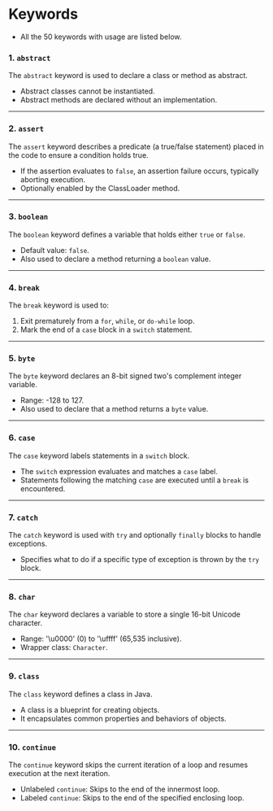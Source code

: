 # Keywords
- All the 50 keywords with usage are listed below.



### **1. `abstract`**
The `abstract` keyword is used to declare a class or method as abstract.  
- Abstract classes cannot be instantiated.  
- Abstract methods are declared without an implementation.  

---

### **2. `assert`**
The `assert` keyword describes a predicate (a true/false statement) placed in the code to ensure a condition holds true.  
- If the assertion evaluates to `false`, an assertion failure occurs, typically aborting execution.  
- Optionally enabled by the ClassLoader method.  

---

### **3. `boolean`**
The `boolean` keyword defines a variable that holds either `true` or `false`.  
- Default value: `false`.  
- Also used to declare a method returning a `boolean` value.  

---

### **4. `break`**
The `break` keyword is used to:  
1. Exit prematurely from a `for`, `while`, or `do-while` loop.  
2. Mark the end of a `case` block in a `switch` statement.  

---

### **5. `byte`**
The `byte` keyword declares an 8-bit signed two's complement integer variable.  
- Range: -128 to 127.  
- Also used to declare that a method returns a `byte` value.  

---

### **6. `case`**
The `case` keyword labels statements in a `switch` block.  
- The `switch` expression evaluates and matches a `case` label.  
- Statements following the matching `case` are executed until a `break` is encountered.  

---

### **7. `catch`**
The `catch` keyword is used with `try` and optionally `finally` blocks to handle exceptions.  
- Specifies what to do if a specific type of exception is thrown by the `try` block.  

---

### **8. `char`**
The `char` keyword declares a variable to store a single 16-bit Unicode character.  
- Range: '\u0000' (0) to '\uffff' (65,535 inclusive).  
- Wrapper class: `Character`.  

---

### **9. `class`**
The `class` keyword defines a class in Java.  
- A class is a blueprint for creating objects.  
- It encapsulates common properties and behaviors of objects.  

---

### **10. `continue`**
The `continue` keyword skips the current iteration of a loop and resumes execution at the next iteration.  
- Unlabeled `continue`: Skips to the end of the innermost loop.  
- Labeled `continue`: Skips to the end of the specified enclosing loop. 